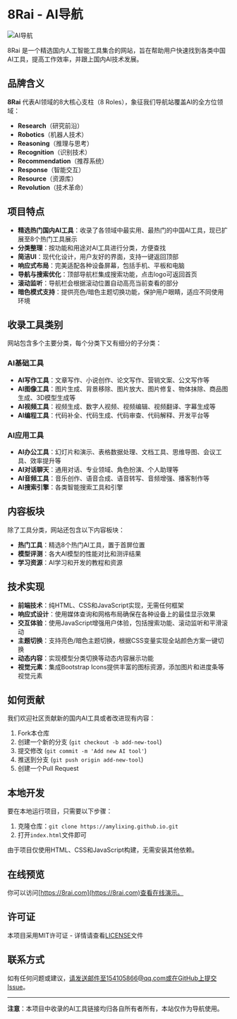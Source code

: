 # 8Rai - AI导航

![AI导航](img/preview.png)

8Rai 是一个精选国内人工智能工具集合的网站，旨在帮助用户快速找到各类中国AI工具，提高工作效率，并跟上国内AI技术发展。

## 品牌含义

**8Rai** 代表AI领域的8大核心支柱（8 Roles），象征我们导航站覆盖AI的全方位领域：

- **Research**（研究前沿）
- **Robotics**（机器人技术）
- **Reasoning**（推理与思考）
- **Recognition**（识别技术）
- **Recommendation**（推荐系统）
- **Response**（智能交互）
- **Resource**（资源库）
- **Revolution**（技术革命）

## 项目特点

- **精选热门国内AI工具**：收录了各领域中最实用、最热门的中国AI工具，现已扩展至8个热门工具展示
- **分类整理**：按功能和用途对AI工具进行分类，方便查找
- **简洁UI**：现代化设计，用户友好的界面，支持一键返回顶部
- **响应式布局**：完美适配各种设备屏幕，包括手机、平板和电脑
- **导航与搜索优化**：顶部导航栏集成搜索功能，点击logo可返回首页
- **滚动监听**：导航栏会根据滚动位置自动高亮当前查看的部分
- **暗色模式支持**：提供亮色/暗色主题切换功能，保护用户眼睛，适应不同使用环境

## 收录工具类别

网站包含多个主要分类，每个分类下又有细分的子分类：

### AI基础工具
- **AI写作工具**：文章写作、小说创作、论文写作、营销文案、公文写作等
- **AI图像工具**：图片生成、背景移除、图片放大、图片修复、物体抹除、商品图生成、3D模型生成等
- **AI视频工具**：视频生成、数字人视频、视频编辑、视频翻译、字幕生成等
- **AI编程工具**：代码补全、代码生成、代码审查、代码解释、开发平台等

### AI应用工具
- **AI办公工具**：幻灯片和演示、表格数据处理、文档工具、思维导图、会议工具、效率提升等
- **AI对话聊天**：通用对话、专业领域、角色扮演、个人助理等
- **AI音频工具**：音乐创作、语音合成、语音转写、音频增强、播客制作等
- **AI搜索引擎**：各类智能搜索工具和引擎

## 内容板块

除了工具分类，网站还包含以下内容板块：

- **热门工具**：精选8个热门AI工具，置于首屏位置
- **模型评测**：各大AI模型的性能对比和测评结果
- **学习资源**：AI学习和开发的教程和资源

## 技术实现

- **前端技术**：纯HTML、CSS和JavaScript实现，无需任何框架
- **响应式设计**：使用媒体查询和网格布局确保在各种设备上的最佳显示效果
- **交互体验**：使用JavaScript增强用户体验，包括搜索功能、滚动监听和平滑滚动
- **主题切换**：支持亮色/暗色主题切换，根据CSS变量实现全站颜色方案一键切换
- **动态内容**：实现模型分类切换等动态内容展示功能
- **视觉元素**：集成Bootstrap Icons提供丰富的图标资源，添加图片和进度条等视觉元素

## 如何贡献

我们欢迎社区贡献新的国内AI工具或者改进现有内容：

1. Fork本仓库
2. 创建一个新的分支 (`git checkout -b add-new-tool`)
3. 提交修改 (`git commit -m 'Add new AI tool'`)
4. 推送到分支 (`git push origin add-new-tool`)
5. 创建一个Pull Request

## 本地开发

要在本地运行项目，只需要以下步骤：

1. 克隆仓库：`git clone https://amylixing.github.io.git`
2. 打开`index.html`文件即可

由于项目仅使用HTML、CSS和JavaScript构建，无需安装其他依赖。

## 在线预览

你可以访问[https://8rai.com](https://8rai.com)查看在线演示。

## 许可证

本项目采用MIT许可证 - 详情请查看[LICENSE](LICENSE)文件

## 联系方式

如有任何问题或建议，请发送邮件至154105866@qq.com或在GitHub上提交Issue。

---

**注意**：本项目中收录的AI工具链接均归各自所有者所有，本站仅作为导航使用。 